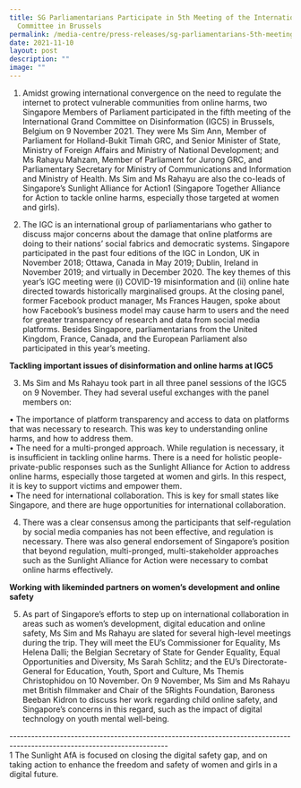 ```yaml
---
title: SG Parliamentarians Participate in 5th Meeting of the International Grand
  Committee in Brussels
permalink: /media-centre/press-releases/sg-parliamentarians-5th-meeting-intl-grand-committee-in-brussels/
date: 2021-11-10
layout: post
description: ""
image: ""
---
```

1. Amidst growing international convergence on the need to regulate the internet to protect vulnerable communities from online harms, two Singapore Members of Parliament participated in the fifth meeting of the International Grand Committee on Disinformation (IGC5) in Brussels, Belgium on 9 November 2021. They were Ms Sim Ann, Member of Parliament for Holland-Bukit Timah GRC, and Senior Minister of State, Ministry of Foreign Affairs and Ministry of National Development; and Ms Rahayu Mahzam, Member of Parliament for Jurong GRC, and Parliamentary Secretary for Ministry of Communications and Information and Ministry of Health. Ms Sim and Ms Rahayu are also the co-leads of Singapore’s Sunlight Alliance for Action1 (Singapore Together Alliance for Action to tackle online harms, especially those targeted at women and girls).  
  
2. The IGC is an international group of parliamentarians who gather to discuss major concerns about the damage that online platforms are doing to their nations’ social fabrics and democratic systems. Singapore participated in the past four editions of the IGC in London, UK in November 2018; Ottawa, Canada in May 2019; Dublin, Ireland in November 2019; and virtually in December 2020. The key themes of this year’s IGC meeting were (i) COVID-19 misinformation and (ii) online hate directed towards historically marginalised groups. At the closing panel, former Facebook product manager, Ms Frances Haugen, spoke about how Facebook’s business model may cause harm to users and the need for greater transparency of research and data from social media platforms. Besides Singapore, parliamentarians from the United Kingdom, France, Canada, and the European Parliament also participated in this year’s meeting.  
  
**Tackling important issues of disinformation and online harms at IGC5**  
  
3. Ms Sim and Ms Rahayu took part in all three panel sessions of the IGC5 on 9 November. They had several useful exchanges with the panel members on:  
  
• The importance of platform transparency and access to data on platforms that was necessary to research. This was key to understanding online harms, and how to address them.  
• The need for a multi-pronged approach. While regulation is necessary, it is insufficient in tackling online harms. There is a need for holistic people-private-public responses such as the Sunlight Alliance for Action to address online harms, especially those targeted at women and girls. In this respect, it is key to support victims and empower them.  
• The need for international collaboration. This is key for small states like Singapore, and there are huge opportunities for international collaboration.  
  
4. There was a clear consensus among the participants that self-regulation by social media companies has not been effective, and regulation is necessary. There was also general endorsement of Singapore’s position that beyond regulation, multi-pronged, multi-stakeholder approaches such as the Sunlight Alliance for Action were necessary to combat online harms effectively.  
  
**Working with likeminded partners on women’s development and online safety**  
  
5. As part of Singapore’s efforts to step up on international collaboration in areas such as women’s development, digital education and online safety, Ms Sim and Ms Rahayu are slated for several high-level meetings during the trip. They will meet the EU’s Commissioner for Equality, Ms Helena Dalli; the Belgian Secretary of State for Gender Equality, Equal Opportunities and Diversity, Ms Sarah Schlitz; and the EU’s Directorate-General for Education, Youth, Sport and Culture, Ms Themis Christophidou on 10 November. On 9 November, Ms Sim and Ms Rahayu met British filmmaker and Chair of the 5Rights Foundation, Baroness Beeban Kidron to discuss her work regarding child online safety, and Singapore’s concerns in this regard, such as the impact of digital technology on youth mental well-being.  

\--------------------------------------------------------------------------------------------------------------------------  
1 The Sunlight AfA is focused on closing the digital safety gap, and on taking action to enhance the freedom and safety of women and girls in a digital future.